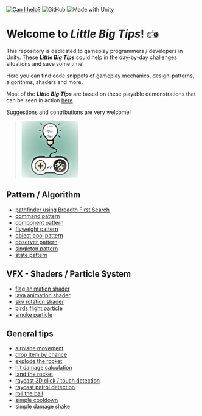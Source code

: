 [![Can I help?](https://img.shields.io/badge/Can%20I-help%3F-blue?style=for-the-badge)](https://alissin.github.io)
![GitHub](https://img.shields.io/github/license/alissin/little-big-tips?style=for-the-badge&color=brightgreen)
![Made with Unity](https://img.shields.io/badge/Made%20with-Unity-lightgrey?style=for-the-badge&logo=unity&color=black)

# Welcome to _**Little Big Tips**_! ![Joystick](https://raw.githubusercontent.com/alissin/alissin.github.io/master/images/joystick.png)

This repository is dedicated to gameplay programmers / developers in Unity. These _**Little Big Tips**_ could help in the day-by-day challenges situations and save some time!

Here you can find code snippets of gameplay mechanics, design-patterns, algorithms, shaders and more.

Most of the _**Little Big Tips**_ are based on these playable demonstrations that can be seen in action [here](https://simmer.io/@alissin).

Suggestions and contributions are very welcome!

> ![Logo](https://raw.githubusercontent.com/alissin/alissin.github.io/master/images/logo.png)

## Pattern / Algorithm

* [pathfinder using Breadth First Search](./_pattern-algorithm/breadth-first-search)
* [command pattern](./_pattern-algorithm/command)
* [component pattern](./_pattern-algorithm/component)
* [flyweight pattern](./_pattern-algorithm/flyweight)
* [object pool pattern](./_pattern-algorithm/object-pool)
* [observer pattern](./_pattern-algorithm/observer)
* [singleton pattern](./_pattern-algorithm/singleton)
* [state pattern](./_pattern-algorithm/state)

## VFX - Shaders / Particle System

* [flag animation shader](./_vfx/flag-animation-shader)
* [lava animation shader](./_vfx/lava-animation-shader)
* [sky rotation shader](./_vfx/sky-rotation-shader)
* [birds flight particle](./_vfx/birds-flight-particle)
* [smoke particle](./_vfx/smoke-particle)

## General tips

* [airplane movement](./airplane-movement)
* [drop item by chance](./drop-item-by-chance)
* [explode the rocket](./explode-the-rocket)
* [hit damage calculation](./hit-damage-calculation)
* [land the rocket](./land-the-rocket)
* [raycast 3D click / touch detection](./raycast-3D-click-detection)
* [raycast patrol detection](./raycast-patrol-detection)
* [roll the ball](./roll-the-ball)
* [simple cooldown](./simple-cooldown)
* [simple damage shake](./simple-damage-shake)
